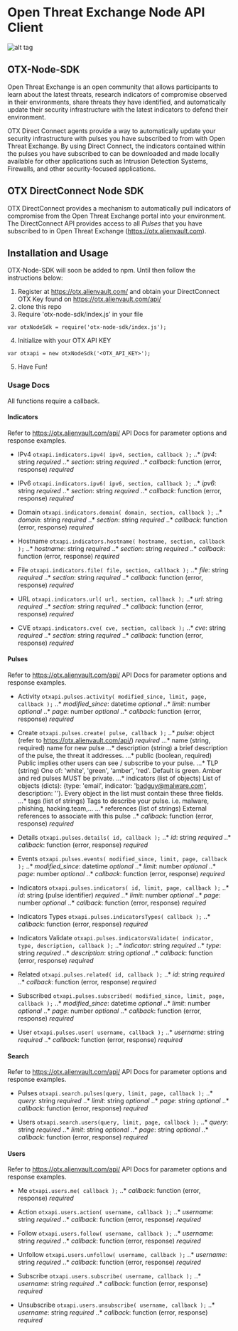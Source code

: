 # Open Threat Exchange Node API Client

![alt tag](https://i.imgur.com/I0USmqj.png)

## OTX-Node-SDK
Open Threat Exchange is an open community that allows participants to learn about the latest threats, research indicators of compromise observed in their environments, share threats they have identified, and automatically update their security infrastructure with the latest indicators to defend their environment.

OTX Direct Connect agents provide a way to automatically update your security infrastructure with pulses you have subscribed to from with Open Threat Exchange. By using Direct Connect, the indicators contained within the pulses you have subscribed to can be downloaded and made locally available for other applications such as Intrusion Detection Systems, Firewalls, and other security-focused applications.


## OTX DirectConnect Node SDK
OTX DirectConnect provides a mechanism to automatically pull indicators of compromise from the Open Threat Exchange portal into your environment.  The DirectConnect API provides access to all _Pulses_ that you have subscribed to in Open Threat Exchange (https://otx.alienvault.com).


## Installation and Usage
OTX-Node-SDK will soon be added to npm. Until then follow the instructions below:

1. Register at https://otx.alienvault.com/ and obtain your DirectConnect OTX Key found on https://otx.alienvault.com/api/
2. clone this repo
3. Require 'otx-node-sdk/index.js' in your file
``` 
var otxNodeSdk = require('otx-node-sdk/index.js'); 
```
4. Initialize with your OTX API KEY
``` 
var otxapi = new otxNodeSdk('<OTX_API_KEY>'); 
```
5. Have Fun!

### Usage Docs
All functions require a callback.


#### Indicators
Refer to https://otx.alienvault.com/api/ API Docs for parameter options and response examples.

* IPv4
``` otxapi.indicators.ipv4( ipv4, section, callback ); ```
..* *ipv4*: string *required*
..* *section*: string *required*
..* *callback*: function (error, response) *required*

* IPv6
``` otxapi.indicators.ipv6( ipv6, section, callback ); ```
..* *ipv6*: string *required*
..* *section*: string *required*
..* *callback*: function (error, response) *required*

* Domain
``` otxapi.indicators.domain( domain, section, callback ); ```
..* *domain*: string *required*
..* *section*: string *required*
..* *callback*: function (error, response) *required*

* Hostname
``` otxapi.indicators.hostname( hostname, section, callback ); ```
..* *hostname*: string *required*
..* *section*: string *required*
..* *callback*: function (error, response) *required*

* File
``` otxapi.indicators.file( file, section, callback ); ```
..* *file*: string *required*
..* *section*: string *required*
..* *callback*: function (error, response) *required*

* URL
``` otxapi.indicators.url( url, section, callback ); ```
..* *url*: string *required*
..* *section*: string *required*
..* *callback*: function (error, response) *required*

* CVE
``` otxapi.indicators.cve( cve, section, callback ); ```
..* *cve*: string *required*
..* *section*: string *required*
..* *callback*: function (error, response) *required*


#### Pulses
Refer to https://otx.alienvault.com/api/ API Docs for parameter options and response examples.

* Activity
``` otxapi.pulses.activity( modified_since, limit, page, callback ); ```
..* *modified_since*: datetime *optional*
..* *limit*: number *optional*
..* *page*: number *optional*
..* *callback*: function (error, response) *required*

* Create
``` otxapi.pulses.create( pulse, callback ); ```
..* *pulse*: object (refer to https://otx.alienvault.com/api/) *required*
...* name (string, required) name for new pulse
...* description (string) a brief description of the pulse, the threat it addresses.
...* public (boolean, required) Public implies other users can see / subscribe to your pulse.
...* TLP (string) One of: 'white', 'green', 'amber', 'red'. Default is green. Amber and red pulses MUST be private.
...* indicators (list of objects) List of objects (dicts): {type: 'email', indicator: 'badguy@malware.com', description: ''}. Every object in the list must contain these three fields.
...* tags (list of strings) Tags to describe your pulse. i.e. malware, phishing, hacking.team,...
...* references (list of strings) External references to associate with this pulse
..* *callback*: function (error, response) *required*

* Details
``` otxapi.pulses.details( id, callback ); ```
..* *id*: string *required*
..* *callback*: function (error, response) *required*

* Events
``` otxapi.pulses.events( modified_since, limit, page, callback ); ```
..* *modified_since*: datetime *optional*
..* *limit*: number *optional*
..* *page*: number *optional*
..* *callback*: function (error, response) *required*

* Indicators
``` otxapi.pulses.indicators( id, limit, page, callback ); ```
..* *id*: string (pulse identifier) *required*
..* *limit*: number *optional*
..* *page*: number *optional*
..* *callback*: function (error, response) *required*

* Indicators Types
``` otxapi.pulses.indicatorsTypes( callback ); ```
..* *callback*: function (error, response) *required*

* Indicators Validate
``` otxapi.pulses.indicatorsValidate( indicator, type, description, callback ); ```
..* *indicator*: string *required*
..* *type*: string *required*
..* *description*: string *optional*
..* *callback*: function (error, response) *required*

* Related
``` otxapi.pulses.related( id, callback ); ```
..* *id*: string *required*
..* *callback*: function (error, response) *required*

* Subscribed
``` otxapi.pulses.subscribed( modified_since, limit, page, callback ); ```
..* *modified_since*: datetime *optional*
..* *limit*: number *optional*
..* *page*: number *optional*
..* *callback*: function (error, response) *required*

* User
``` otxapi.pulses.user( username, callback ); ```
..* *username*: string *required*
..* *callback*: function (error, response) *required*


#### Search
Refer to https://otx.alienvault.com/api/ API Docs for parameter options and response examples.

* Pulses
``` otxapi.search.pulses(query, limit, page, callback ); ```
..* *query*: string *required*
..* *limit*: string *optional*
..* *page*: string *optional*
..* *callback*: function (error, response) *required*

* Users
``` otxapi.search.users(query, limit, page, callback ); ```
..* *query*: string *required*
..* *limit*: string *optional*
..* *page*: string *optional*
..* *callback*: function (error, response) *required*


#### Users
Refer to https://otx.alienvault.com/api/ API Docs for parameter options and response examples.

* Me
``` otxapi.users.me( callback ); ```
..* *callback*: function (error, response) *required*

* Action
``` otxapi.users.action( username, callback ); ```
..* *username*: string *required*
..* *callback*: function (error, response) *required*

* Follow
``` otxapi.users.follow( username, callback ); ```
..* *username*: string *required*
..* *callback*: function (error, response) *required*

* Unfollow
``` otxapi.users.unfollow( username, callback ); ```
..* *username*: string *required*
..* *callback*: function (error, response) *required*

* Subscribe
``` otxapi.users.subscribe( username, callback ); ```
..* *username*: string *required*
..* *callback*: function (error, response) *required*

* Unsubscribe
``` otxapi.users.unsubscribe( username, callback ); ```
..* *username*: string *required*
..* *callback*: function (error, response) *required*

